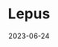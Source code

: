 ---
title: "Lepus"
cc-type: constellation
borders:
  - Caelum
  - Canis Major
  - Columba
  - Eridanus
  - Monoceros
  - Orion
date: 2023-06-24
hashtag: lepus
subdivision-of:
  - southern celestial hemisphere
tags:
  - hare
  - constellation
---